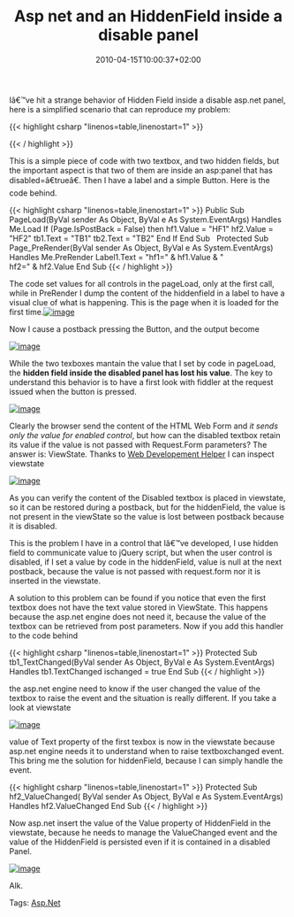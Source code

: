 ﻿---
title: "Asp net and an HiddenField inside a disable panel"
description: ""
date: 2010-04-15T10:00:37+02:00
draft: false
tags: [ASPNET]
categories: [ASPNET]
---
Iâ€™ve hit a strange behavior of Hidden Field inside a disable asp.net panel, here is a simplified scenario that can reproduce my problem:

{{< highlight csharp "linenos=table,linenostart=1" >}}
<form id="form1" runat="server">
<asp:HiddenField ID="hf1" runat="server" />
<asp:TextBox ID="tb1" runat="server"></asp:TextBox>
<asp:Panel ID="Panel1" runat="server" Enabled="false">
<asp:HiddenField ID="hf2" runat="server" />
<asp:TextBox ID="tb2" runat="server"></asp:TextBox>
</asp:Panel>
<asp:Label ID="Label1" runat="server" Text="Label"></asp:Label>
<asp:Button ID="Button1" runat="server" Text="Button" />
</form>
{{< / highlight >}}

This is a simple piece of code with two textbox, and two hidden fields, but the important aspect is that two of them are inside an asp:panel that has disabled=â€trueâ€. Then I have a label and a simple Button. Here is the code behind.

{{< highlight csharp "linenos=table,linenostart=1" >}}
Public Sub PageLoad(ByVal sender As Object, ByVal e As System.EventArgs) Handles Me.Load
If (Page.IsPostBack = False) then
hf1.Value = "HF1"
hf2.Value = "HF2"
tb1.Text = "TB1"
tb2.Text = "TB2"
End If
End Sub
 
Protected Sub Page_PreRender(ByVal sender As Object, ByVal e As System.EventArgs) Handles Me.PreRender
Label1.Text = "hf1=" & hf1.Value & "<br /> hf2=" & hf2.Value
End Sub
{{< / highlight >}}

The code set values for all controls in the pageLoad, only at the first call, while in PreRender I dump the content of the hiddenfield in a label to have a visual clue of what is happening. This is the page when it is loaded for the first time.[![image](https://www.codewrecks.com/blog/wp-content/uploads/2010/04/image_thumb11.png "image")](https://www.codewrecks.com/blog/wp-content/uploads/2010/04/image11.png)

Now I cause a postback pressing the Button, and the output become

[![image](https://www.codewrecks.com/blog/wp-content/uploads/2010/04/image_thumb12.png "image")](https://www.codewrecks.com/blog/wp-content/uploads/2010/04/image12.png)

While the two texboxes mantain the value that I set by code in pageLoad, the  **hidden field inside the disabled panel has lost his value**. The key to understand this behavior is to have a first look with fiddler at the request issued when the button is pressed.

[![image](https://www.codewrecks.com/blog/wp-content/uploads/2010/04/image_thumb13.png "image")](https://www.codewrecks.com/blog/wp-content/uploads/2010/04/image13.png)

Clearly the browser send the content of the HTML Web Form and *it sends only the value for enabled control*, but how can the disabled textbox retain its value if the value is not passed with Request.Form parameters? The answer is: ViewState. Thanks to [Web Developement Helper](http://projects.nikhilk.net/WebDevHelper) I can inspect viewstate

[![image](https://www.codewrecks.com/blog/wp-content/uploads/2010/04/image_thumb14.png "image")](https://www.codewrecks.com/blog/wp-content/uploads/2010/04/image14.png)

As you can verify the content of the Disabled textbox is placed in viewstate, so it can be restored during a postback, but for the hiddenField, the value is not present in the viewState so the value is lost between postback because it is disabled.

This is the problem I have in a control that Iâ€™ve developed, I use hidden field to communicate value to jQuery script, but when the user control is disabled, if I set a value by code in the hiddenField, value is null at the next postback, because the value is not passed with request.form nor it is inserted in the viewstate.

A solution to this problem can be found if you notice that even the first textbox does not have the text value stored in ViewState. This happens because the asp.net engine does not need it, because the value of the textbox can be retrieved from post parameters. Now if you add this handler to the code behind

{{< highlight csharp "linenos=table,linenostart=1" >}}
Protected Sub tb1_TextChanged(ByVal sender As Object, ByVal e As System.EventArgs) Handles tb1.TextChanged
ischanged = true
End Sub
{{< / highlight >}}

the asp.net engine need to know if the user changed the value of the textbox to raise the event and the situation is really different. If you take a look at viewstate

[![image](https://www.codewrecks.com/blog/wp-content/uploads/2010/04/image_thumb15.png "image")](https://www.codewrecks.com/blog/wp-content/uploads/2010/04/image15.png)

value of Text property of the first texbox is now in the viewstate because asp.net engine needs it to understand when to raise textboxchanged event. This bring me the solution for hiddenField, because I can simply handle the event.

{{< highlight csharp "linenos=table,linenostart=1" >}}
Protected Sub hf2_ValueChanged(
ByVal sender As Object,
ByVal e As System.EventArgs) Handles hf2.ValueChanged
End Sub
{{< / highlight >}}

Now asp.net insert the value of the Value property of HiddenField in the viewstate, because he needs to manage the ValueChanged event and the value of the HiddenField is persisted even if it is contained in a disabled Panel.

[![image](https://www.codewrecks.com/blog/wp-content/uploads/2010/04/image_thumb16.png "image")](https://www.codewrecks.com/blog/wp-content/uploads/2010/04/image16.png)

Alk.

Tags: [Asp.Net](http://technorati.com/tag/Asp.Net)
